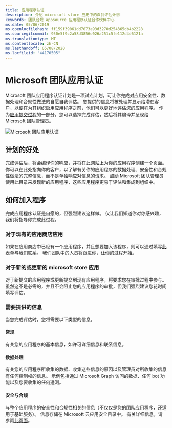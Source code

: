 ```yaml
---
title: 应用程序认证
description: 介绍 microsoft store 应用中的自我评估计划
keywords: 团队合规 appsource 应用程序认证合作伙伴中心
ms.date: 05/06/2019
ms.openlocfilehash: ff159f39061dd7073a93d3270d254365db4b2228
ms.sourcegitcommit: 950e5f9c2a58d3856d026a251c5fe112d4d6121a
ms.translationtype: MT
ms.contentlocale: zh-CN
ms.lasthandoff: 05/08/2020
ms.locfileid: "44170505"
---
```

# <a name="microsoft-teams-app-certification"></a>Microsoft 团队应用认证

Microsoft 团队应用程序认证计划是一项试点计划，可让你完成对应用安全性、数据处理和合规性做法的自愿自我评估。 您提供的信息将被处理并显示给潜在客户，以便在为其组织启用应用程序之前，他们可以更好地评估您的应用程序。 作为[应用提交过程](~/concepts/deploy-and-publish/apps-publish.md)的一部分，您可以选择完成评估，然后将其编译并呈现给 Microsoft 团队管理员。

![Microsoft 团队应用认证](~/assets/images/self-assessment.png)

## <a name="program-benefits"></a>计划的好处

完成评估后，将会编译你的响应，并将在[此网站](https://aka.ms/AppCertification)上为你的应用程序创建一个页面。 你可以在此处指向你的客户，以了解有关你的应用程序的数据处理、安全性和合规性做法的完整信息，而不是单独响应对信息的请求。 鼓励 Microsoft 团队管理员使用此目录来发现新的应用程序，这些应用程序更易于评估和集成到组织中。

## <a name="how-to-join-the-program"></a>如何加入程序

完成应用程序认证是自愿的，但强烈建议这样做。 仅让我们知道你对你感兴趣，我们将指导你完成此过程。

### <a name="for-existing-store-apps"></a>对于现有的应用商店应用

如果在应用商店中已经有一个应用程序，并且想要加入该程序，则可以通过填写[此表单](https://forms.microsoft.com/Pages/ResponsePage.aspx?id=v4j5cvGGr0GRqy180BHbR3oKPRKv815GlRdzCCYPJGZUMzlXMVVIRkhXQUVXT0paQVQ0UUdRWEZSSCQlQCN0PWcu)与我们联系。 我们团队中的人员将跟进你，让你的过程开始。

### <a name="for-new-or-updated-store-apps"></a>对于新的或更新的 microsoft store 应用

对于新提交的应用程序或更新提交到现有应用程序，将要求您在审批过程中参与。 虽然这不是必需的，并且不会阻止您的应用程序的审批，但我们强烈建议您花时间填写评估。

### <a name="information-youll-need-to-provide"></a>需要提供的信息

当您完成评估时，您将需要以下类型的信息。

#### <a name="general"></a>常规

有关您的应用程序的基本信息，如许可详细信息和联系信息。

#### <a name="data-handling"></a>数据处理

有关您的应用程序所收集的数据、收集这些信息的原因以及管理员对所收集的信息有任何控制权的信息。 示例包括通过 Microsoft Graph 访问的数据、任何 bot 功能以及您要收集的任何遥测。

#### <a name="security--compliance"></a>安全与合规

与整个应用程序的安全性和合规性相关的信息（不仅仅是您的团队应用程序，还适用于基础服务）。 信息存储在 Microsoft 云应用安全目录中。 有关详细信息，请参阅[此页面](/cloud-app-security/attest-your-app)。
